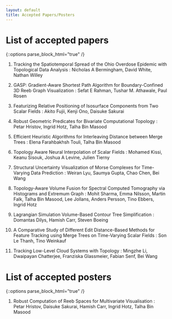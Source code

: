 ```yaml
---
layout: default
title: Accepted Papers/Posters
---
```


# List of accepted papers

{::options parse_block_html="true" /}

1. Tracking the Spatiotemporal Spread of the Ohio Overdose Epidemic with Topological Data Analysis
: Nicholas A Bermingham, David White, Nathan Willey

2. GASP: Gradient-Aware Shortest Path Algorithm for Boundary-Confined 3D Reeb Graph Visualization
: Sefat E Rahman, Tushar M. Athawale, Paul Rosen

3. Featurizing Relative Positioning of Isosurface Components from Two Scalar Fields
: Akito Fujii, Kenji Ono, Daisuke Sakurai

4. Robust Geometric Predicates for Bivariate Computational Topology
: Petar Hristov, Ingrid Hotz, Talha Bin Masood 

5. Efficient Heuristic Algorithms for Interleaving Distance between Merge Trees
: Elena Farahbakhsh Touli, Talha Bin Masood

6. Topology Aware Neural Interpolation of Scalar Fields
: Mohamed Kissi, Keanu Sisouk, Joshua A Levine, Julien Tierny

7. Structural Uncertainty Visualization of Morse Complexes for Time-Varying Data Prediction
: Weiran Lyu, Saumya Gupta, Chao Chen, Bei Wang

8. Topology-Aware Volume Fusion for Spectral Computed Tomography via Histograms and Extremum Graph
: Mohit Sharma, Emma Nilsson, Martin Falk, Talha Bin Masood, Lee Jollans, Anders Persson, Tino Ebbers, Ingrid Hotz

9. Lagrangian Simulation Volume-Based Contour Tree Simplification
: Domantas Dilys, Hamish Carr, Steven Boeing

10. A Comparative Study of Different Edit Distance-Based Methods for Feature Tracking using Merge Trees on Time-Varying Scalar Fields
: Son Le Thanh, Tino Weinkauf

11. Tracking Low-Level Cloud Systems with Topology
: Mingzhe Li, Dwaipayan Chatterjee, Franziska Glassmeier, Fabian Senf, Bei Wang

# List of accepted posters

{::options parse_block_html="true" /}

1. Robust Computation of Reeb Spaces for Multivariate Visualisation
: Petar Hristov, Daisuke Sakurai, Hamish Carr, Ingrid Hotz, Talha Bin Masood
